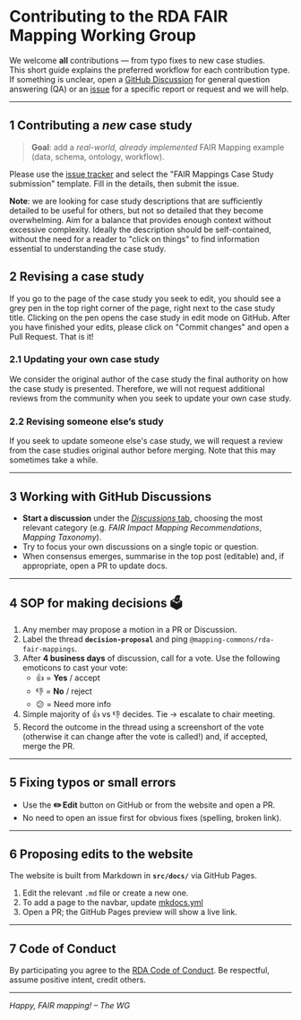# Contributing to the **RDA FAIR Mapping Working Group**

We welcome **all** contributions — from typo fixes to new case studies.  
This short guide explains the preferred workflow for each contribution type.  
If something is unclear, open a [GitHub Discussion](https://github.com/mapping-commons/rda-fair-mappings/discussions) for general question answering (QA) or
an [issue](https://github.com/mapping-commons/rda-fair-mappings/issues) for a specific report or request and we will help.

---

## 1  Contributing a *new* case study

> **Goal**: add a _real-world, already implemented_ FAIR Mapping example (data, schema, ontology, workflow).

Please use the [issue tracker](https://github.com/mapping-commons/rda-fair-mappings/issues) and select the "FAIR Mappings Case Study submission" template.
Fill in the details, then submit the issue.

**Note**: we are looking for case study descriptions that are sufficiently detailed to be useful for others, but not so detailed that they become overwhelming.
Aim for a balance that provides enough context without excessive complexity.
Ideally the description should be self-contained, without the need for a reader to "click on things" to find information essential to understanding the case study.

## 2  Revising a case study

If you go to the page of the case study you seek to edit, you should see a grey pen in the top right corner of the page, right next to the case study title.
Clicking on the pen opens the case study in edit mode on GitHub.
After you have finished your edits, please click on "Commit changes" and open a Pull Request. That is it!

### 2.1 Updating **your own** case study

We consider the original author of the case study the final authority on how the case study is presented.
Therefore, we will not request additional reviews from the community when you seek to update your own case study.

### 2.2 Revising **someone else’s** study

If you seek to update someone else's case study, we will request a review from the case studies original author before merging.
Note that this may sometimes take a while.

---

## 3  Working with GitHub Discussions

- **Start a discussion** under the [*Discussions* tab](https://github.com/mapping-commons/rda-fair-mappings/discussions), choosing the most relevant category (e.g. *FAIR Impact Mapping Recommendations*, *Mapping Taxonomy*).
- Try to focus your own discussions on a single topic or question.
- When consensus emerges, summarise in the top post (editable) and, if appropriate, open a PR to update docs.

---

## 4  SOP for making decisions 🗳️

1. Any member may propose a motion in a PR or Discussion.
2. Label the thread **`decision-proposal`** and ping `@mapping-commons/rda-fair-mappings`.
3. After **4 business days** of discussion, call for a vote. Use the following emoticons to cast your vote:
   - 👍  = **Yes** / accept
   - 👎 = **No** / reject
   - 😕 = Need more info
4. Simple majority of 👍 vs 👎 decides. Tie → escalate to chair meeting.
5. Record the outcome in the thread using a screenshort of the vote (otherwise it can change after the vote is called!) and, if accepted, merge the PR.

---

## 5  Fixing typos or small errors

- Use the **✏️ Edit** button on GitHub or from the website and open a PR.  
- No need to open an issue first for obvious fixes (spelling, broken link).

---

## 6  Proposing edits to the website

The website is built from Markdown in **`src/docs/`** via GitHub Pages.

1. Edit the relevant `.md` file or create a new one.
2. To add a page to the navbar, update [mkdocs.yml](https://github.com/mapping-commons/rda-fair-mappings/blob/main/mkdocs.yml)
3. Open a PR; the GitHub Pages preview will show a live link.

---

## 7  Code of Conduct

By participating you agree to the [RDA Code of Conduct](https://www.rd-alliance.org/wp-content/uploads/2025/05/The-Research-Data-Alliance-Code-of-Conduct-v_20250521.pdf). Be respectful, assume positive intent, credit others.

---

*Happy, FAIR mapping! – The WG*
